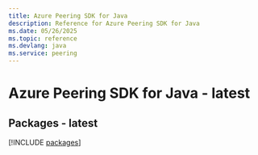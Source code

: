 ```yaml
---
title: Azure Peering SDK for Java
description: Reference for Azure Peering SDK for Java
ms.date: 05/26/2025
ms.topic: reference
ms.devlang: java
ms.service: peering
---
```

# Azure Peering SDK for Java - latest
## Packages - latest
[!INCLUDE [packages](peering-index.md)]